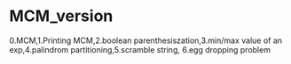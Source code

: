 # MCM_version
0.MCM,1.Printing MCM,2.boolean parenthesiszation,3.min/max value of an exp,4.palindrom partitioning,5.scramble string, 6.egg dropping problem
